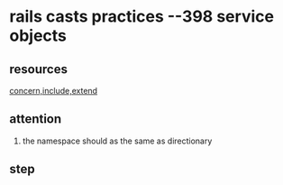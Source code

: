 # rails casts practices --398 service objects

## resources
[concern,include,extend](http://www.zhlwish.com/2012/07/23/rails-activesupport-concern/)

## attention
1. the namespace should as the same as directionary

## step
